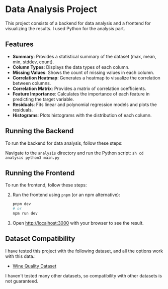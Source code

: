 # Data Analysis Project

This project consists of a backend for data analysis and a frontend for visualizing the results. I used Python for the analysis part. 

## Features

- **Summary**: Provides a statistical summary of the dataset (max, mean, min, stddev, count).
- **Column Types**: Displays the data types of each column.
- **Missing Values**: Shows the count of missing values in each column.
- **Correlation Heatmap**: Generates a heatmap to visualize the correlation between columns.
- **Correlation Matrix**: Provides a matrix of correlation coefficients.
- **Feature Importance**: Calculates the importance of each feature in predicting the target variable.
- **Residuals**: Fits linear and polynomial regression models and plots the residuals.
- **Histograms**: Plots histograms with the distribution of each column.

## Running the Backend

To run the backend for data analysis, follow these steps:

Navigate to the `analysis` directory and run the Python script:
    ```sh
    cd analysis
    python3 main.py
    ```

## Running the Frontend

To run the frontend, follow these steps:

2. Run the frontend using `pnpm` (or an npm alternative):
    ```sh
    pnpm dev
    # or
    npm run dev
    ```

3. Open [http://localhost:3000](http://localhost:3000) with your browser to see the result.

## Dataset Compatibility

I have tested this project with the following dataset, and all the options work with this data.:
- [Wine Quality Dataset](https://archive.ics.uci.edu/dataset/186/wine+quality)

I haven't tested many other datasets, so compatibility with other datasets is not guaranteed.

